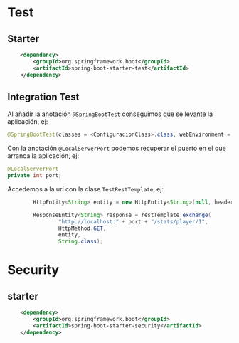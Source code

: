 # Test

## Starter

```xml
	<dependency>
		<groupId>org.springframework.boot</groupId>
		<artifactId>spring-boot-starter-test</artifactId>
	</dependency>
```

## Integration Test

Al añadir la anotación ```@SpringBootTest``` conseguimos que se levante la aplicación, ej:

```java
@SpringBootTest(classes = <ConfiguracionClass>.class, webEnvironment = SpringBootTest.WebEnvironment.RANDOM_PORT)
```

Con la anotación ```@LocalServerPort``` podemos recuperar el puerto en el que arranca la aplicación, ej:

```java
@LocalServerPort
private int port;
```

Accedemos a la uri con la clase ```TestRestTemplate```, ej:

```java
		HttpEntity<String> entity = new HttpEntity<String>(null, headers);

		ResponseEntity<String> response = restTemplate.exchange(
				"http://localhost:" + port + "/stats/player/1",
				HttpMethod.GET,
				entity,
				String.class);

```

# Security

## starter
```xml
	<dependency>
		<groupId>org.springframework.boot</groupId>
		<artifactId>spring-boot-starter-security</artifactId>
	</dependency>
```
